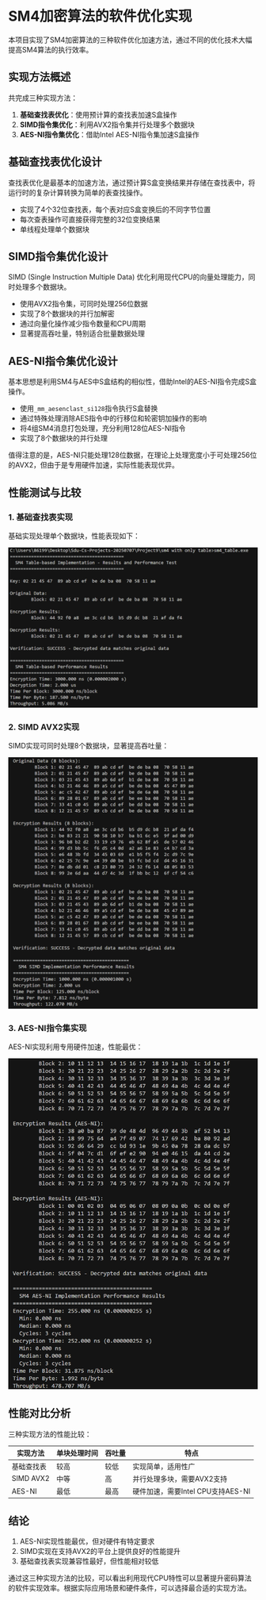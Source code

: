 # SM4加密算法的软件优化实现

本项目实现了SM4加密算法的三种软件优化加速方法，通过不同的优化技术大幅提高SM4算法的执行效率。

## 实现方法概述

共完成三种实现方法：

1. **基础查找表优化**：使用预计算的查找表加速S盒操作
2. **SIMD指令集优化**：利用AVX2指令集并行处理多个数据块
3. **AES-NI指令集优化**：借助Intel AES-NI指令集加速S盒操作

## 基础查找表优化设计

查找表优化是最基本的加速方法，通过预计算S盒变换结果并存储在查找表中，将运行时的复杂计算转换为简单的表查找操作。

- 实现了4个32位查找表，每个表对应S盒变换后的不同字节位置
- 每次查表操作可直接获得完整的32位变换结果
- 单线程处理单个数据块

## SIMD指令集优化设计

SIMD (Single Instruction Multiple Data) 优化利用现代CPU的向量处理能力，同时处理多个数据块。

- 使用AVX2指令集，可同时处理256位数据
- 实现了8个数据块的并行加解密
- 通过向量化操作减少指令数量和CPU周期
- 显著提高吞吐量，特别适合批量数据处理

## AES-NI指令集优化设计

基本思想是利用SM4与AES中S盒结构的相似性，借助Intel的AES-NI指令完成S盒操作。

- 使用`_mm_aesenclast_si128`指令执行S盒替换
- 通过特殊处理消除AES指令中的行移位和轮密钥加操作的影响
- 将4组SM4消息打包处理，充分利用128位AES-NI指令
- 实现了8个数据块的并行处理

值得注意的是，AES-NI只能处理128位数据，在理论上处理宽度小于可处理256位的AVX2，但由于是专用硬件加速，实际性能表现优异。

## 性能测试与比较

### 1. 基础查找表实现

基础实现处理单个数据块，性能表现如下：

![基础查找表实现性能](./picture/Table.png)

### 2. SIMD AVX2实现

SIMD实现可同时处理8个数据块，显著提高吞吐量：

![SIMD实现性能](./picture/SIMD.png)

### 3. AES-NI指令集实现

AES-NI实现利用专用硬件加速，性能最优：

![AES-NI实现性能](./picture/AES-NI.png)

## 性能对比分析

三种实现方法的性能比较：

| 实现方法 | 单块处理时间 | 吞吐量 | 特点 |
|---------|------------|-------|------|
| 基础查找表 | 较高 | 较低 | 实现简单，适用性广 |
| SIMD AVX2 | 中等 | 高 | 并行处理多块，需要AVX2支持 |
| AES-NI | 最低 | 最高 | 硬件加速，需要Intel CPU支持AES-NI |

## 结论

1. AES-NI实现性能最优，但对硬件有特定要求
2. SIMD实现在支持AVX2的平台上提供良好的性能提升
3. 基础查找表实现兼容性最好，但性能相对较低

通过这三种实现方法的比较，可以看出利用现代CPU特性可以显著提升密码算法的软件实现效率。根据实际应用场景和硬件条件，可以选择最合适的实现方法。